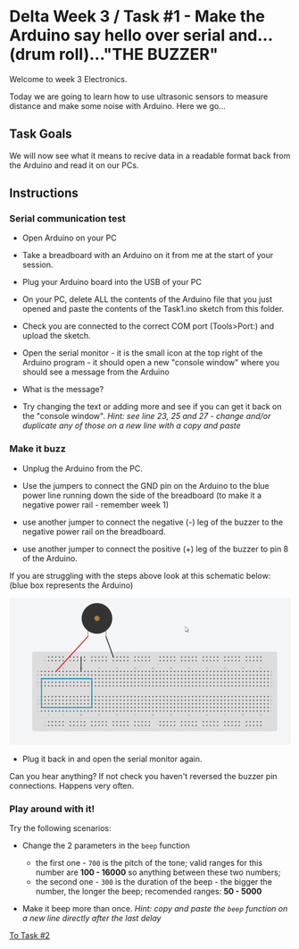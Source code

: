 # Delta Week 3 / Task #1 - Make the Arduino say hello over serial and...(drum roll)..."THE BUZZER"

Welcome to week 3 Electronics.

Today we are going to learn how to use ultrasonic sensors to measure distance and make some noise with Arduino. Here we go...

## Task Goals

We will now see what it means to recive data in a readable format back from the Arduino and read it on our PCs.

## Instructions

### Serial communication test

- Open Arduino on your PC

- Take a breadboard with an Arduino on it from me at the start of your session.

- Plug your Arduino board into the USB of your PC

- On your PC, delete ALL the contents of the Arduino file that you just opened and paste the contents of the Task1.ino sketch from this folder.

- Check you are connected to the correct COM port (Tools>Port:) and upload the sketch.

- Open the serial monitor - it is the small icon at the top right of the Arduino program - it should open a new "console window" where you should see a message from the Arduino

- What is the message?

- Try changing the text or adding more and see if you can get it back on the "console window". *Hint: see line 23, 25 and 27 - change and/or duplicate any of those on a new line with a copy and paste*

### Make it buzz

- Unplug the Arduino from the PC.

- Use the jumpers to connect the GND pin on the Arduino to the blue power line running down the side of the breadboard (to make it a negative power rail - remember week 1)

- use another jumper to connect the negative (-) leg of the buzzer to the negative power rail on the breadboard.

- use another jumper to connect the positive (+) leg of the buzzer to pin 8 of the Arduino.

If you are struggling with the steps above look at this schematic below: (blue box represents the Arduino)

![Buzzer schematic](../images/buzzer.png)

- Plug it back in and open the serial monitor again.

Can you hear anything? If not check you haven't reversed the buzzer pin connections. Happens very often.

### Play around with it!

Try the following scenarios:

- Change the 2 parameters in the `beep` function
  - the first one - `700` is the pitch of the tone; valid ranges for this number are **100 - 16000** so anything between these two numbers;
  - the second one - `300` is the duration of the beep - the bigger the number, the longer the beep; recomended ranges: **50 - 5000**
  
- Make it beep more than once. *Hint: copy and paste the `beep` function on a new line directly after the last delay*


[To Task #2](https://github.com/dant14/Delta-sessions/tree/main/Week3/Task2)

